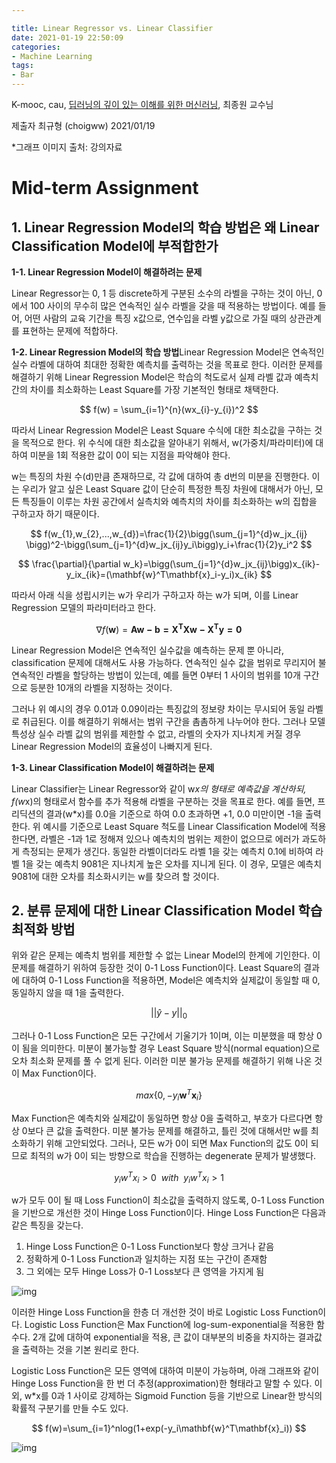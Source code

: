 ```yaml
---

title: Linear Regressor vs. Linear Classifier
date: 2021-01-19 22:50:09
categories:
- Machine Learning
tags:
- Bar
---
```




K-mooc, cau, [딥러닝의 깊이 있는 이해를 위한 머신러닝](http://www.kmooc.kr/courses/course-v1:CAUk+CAU_A02+2020_1/about), 최종원 교수님

제출자 최규형 (choigww) 2021/01/19

*그래프 이미지 출처: 강의자료

# Mid-term Assignment

## 1. **Linear Regression Model의 학습 방법은 왜 Linear Classification Model에 부적합한가** 

**1-1. Linear Regression Model이 해결하려는 문제**

Linear Regressor는 0, 1 등 discrete하게 구분된 소수의 라벨을 구하는 것이 아닌, 0에서 100 사이의 무수히 많은 연속적인 실수 라벨을 갖을 때 적용하는 방법이다. 예를 들어, 어떤 사람의 교육 기간을 특징 x값으로, 연수입을 라벨 y값으로 가질 때의 상관관계를 표현하는 문제에 적합하다.



**1-2. Linear Regression Model의 학습 방법**Linear Regression Model은 연속적인 실수 라벨에 대하여 최대한 정확한 예측치를 출력하는 것을 목표로 한다. 이러한 문제를 해결하기 위해 Linear Regression Model은 학습의 척도로서 실제 라벨 값과 예측치 간의 차이를 최소화하는 Least Square를 가장 기본적인 형태로 채택한다.

$$
f(w) = \sum_{i=1}^{n}(wx_{i}-y_{i})^2
$$


따라서 Linear Regression Model은 Least Square 수식에 대한 최소값을 구하는 것을 목적으로 한다. 위 수식에 대한 최소값을 알아내기 위해서, w(가중치/파라미터)에 대하여 미분을 1회 적용한 값이 0이 되는 지점을 파악해야 한다.

w는 특징의 차원 수(d)만큼 존재하므로, 각 값에 대하여 총 d번의 미분을 진행한다. 이는 우리가 알고 싶은 Least Square 값이 단순히 특정한 특징 차원에 대해서가 아닌, 모든 특징들이 이루는 차원 공간에서 실측치와 예측치의 차이를 최소화하는 w의 집합을 구하고자 하기 때문이다.


$$
f(w_{1},w_{2},...,w_{d})=\frac{1}{2}\bigg(\sum_{j=1}^{d}w_jx_{ij} \bigg)^2-\bigg(\sum_{j=1}^{d}w_jx_{ij}y_i\bigg)y_i+\frac{1}{2}y_i^2
$$

$$
\frac{\partial}{\partial w_k}=\bigg(\sum_{j=1}^{d}w_jx_{ij}\bigg)x_{ik}-y_ix_{ik}=(\mathbf{w}^T\mathbf{x}_i-y_i)x_{ik}
$$



따라서 아래 식을 성립시키는 w가 우리가 구하고자 하는 w가 되며, 이를 Linear Regression 모델의 파라미터라고 한다.


$$
\nabla f(\mathbf{w})=\mathbf{Aw-b=X^TXw-X^Ty=0}
$$


Linear Regression Model은 연속적인 실수값을 예측하는 문제 뿐 아니라, classification 문제에 대해서도 사용 가능하다. 연속적인 실수 값을 범위로 무리지어 불연속적인 라벨을 할당하는 방법이 있는데, 예를 들면 0부터 1 사이의 범위를 10개 구간으로 등분한 10개의 라벨을 지정하는 것이다.

그러나 위 예시의 경우 0.01과 0.09이라는 특징값의 정보량 차이는 무시되어 동일 라벨로 취급된다. 이를 해결하기 위해서는 범위 구간을 촘촘하게 나누어야 한다. 그러나 모델 특성상 실수 라벨 값의 범위를 제한할 수 없고, 라벨의 숫자가 지나치게 커질 경우 Linear Regression Model의 효율성이 나빠지게 된다.



**1-3. Linear Classification Model이 해결하려는 문제**

Linear Classifier는 Linear Regressor와 같이 w*x의 형태로 예측값을 계산하되, f(w*x)의 형태로서 함수를 추가 적용해 라벨을 구분하는 것을 목표로 한다. 예를 들면, 프리딕션의 결과(w*x)를 0.0을 기준으로 하여 0.0 초과하면 +1, 0.0 미만이면 -1을 출력한다.
위 예시를 기준으로 Least Square 척도를 Linear Classification Model에 적용한다면, 라벨은 -1과 1로 정해져 있으나 예측치의 범위는 제한이 없으므로 에러가 과도하게 측정되는 문제가 생긴다. 동일한 라벨이더라도 라벨 1을 갖는 예측치 0.1에 비하여 라벨 1을 갖는 예측치 9081은 지나치게 높은 오차를 지니게 된다. 이 경우, 모델은 예측치 9081에 대한 오차를 최소화시키는 w를 찾으려 할 것이다.



## **2. 분류 문제에 대한 Linear Classification Model 학습 최적화 방법**
위와 같은 문제는 예측치 범위를 제한할 수 없는 Linear Model의 한계에 기인한다. 이 문제를 해결하기 위하여 등장한 것이 0-1 Loss Function이다. Least Square의 결과에 대하여 0-1 Loss Function을 적용하면, Model은 예측치와 실제값이 동일할 때 0, 동일하지 않을 때 1을 출력한다. 

$$
||\hat{y}-y||_0
$$


그러나 0-1 Loss Function은 모든 구간에서 기울기가 1이며, 이는 미분했을 때 항상 0이 됨을 의미한다. 미분이 불가능할 경우 Least Square 방식(normal equation)으로 오차 최소화 문제를 풀 수 없게 된다. 이러한 미분 불가능 문제를 해결하기 위해 나온 것이 Max Function이다.


$$
max\{0,-y_i\mathbf{w}^T\mathbf{x}_i\}
$$


Max Function은 예측치와 실제값이 동일하면 항상 0을 출력하고, 부호가 다르다면 항상 0보다 큰 값을 출력한다. 미분 불가능 문제를 해결하고, 틀린 것에 대해서만 w를 최소화하기 위해 고안되었다. 그러나, 모든 w가 0이 되면 Max Function의 값도 0이 되므로 최적의 w가 0이 되는 방향으로 학습을 진행하는 degenerate 문제가 발생했다.


$$
y_iw^Tx_i>0 \ \ with \ \ y_iw^Tx_i>1
$$


w가 모두 0이 될 때 Loss Function이 최소값을 출력하지 않도록, 0-1 Loss Function을 기반으로 개선한 것이 Hinge Loss Function이다. Hinge Loss Function은 다음과 같은 특징을 갖는다.

1. Hinge Loss Function은 0-1 Loss Function보다 항상 크거나 같음
2. 정확하게 0-1 Loss Function과 일치하는 지점 또는 구간이 존재함
3. 그 외에는 모두 Hinge Loss가 0-1 Loss보다 큰 영역을 가지게 됨



![img](https://lh3.googleusercontent.com/zL-Hd6W0C9t6bhN3xf1JcV9FhoM7g8oeZ65ZDez0lPgRkaL83-qXI_CMB4QXSrjdzt18nk8Ro6Iqrd3CPbjsIMWTtx7TBzVIBO53gro0fJMXcEOr_xhx-Z82h4XjnKnNFJ1v-aLL)



이러한 Hinge Loss Function을 한층 더 개선한 것이 바로 Logistic Loss Function이다. Logistic Loss Function은 Max Function에 log-sum-exponential을 적용한 함수다. 2개 값에 대하여 exponential을 적용, 큰 값이 대부분의 비중을 차지하는 결과값을 출력하는 것을 기본 원리로 한다.

Logistic Loss Function은 모든 영역에 대하여 미분이 가능하며, 아래 그래프와 같이 Hinge Loss Function을 한 번 더 추정(approximation)한 형태라고 말할 수 있다. 이 외, w*x를 0과 1 사이로 강제하는 Sigmoid Function 등을 기반으로 Linear한 방식의 확률적 구분기를 만들 수도 있다.


$$
f(w)=\sum_{i=1}^nlog(1+exp(-y_i\mathbf{w}^T\mathbf{x}_i))
$$




![img](https://lh6.googleusercontent.com/wYtP97GlBKwtho6Hf-UpwSMGWL1U6ycHZqjSDM9eQ7odAlNjxLSsg0mWbmOahUIXV-PRPdwtgXwVSZDuDC497dZTAIYTBDY_i8a_d8cXjCToRG_rMShLmykjxx689hgwvAGXD24T)



